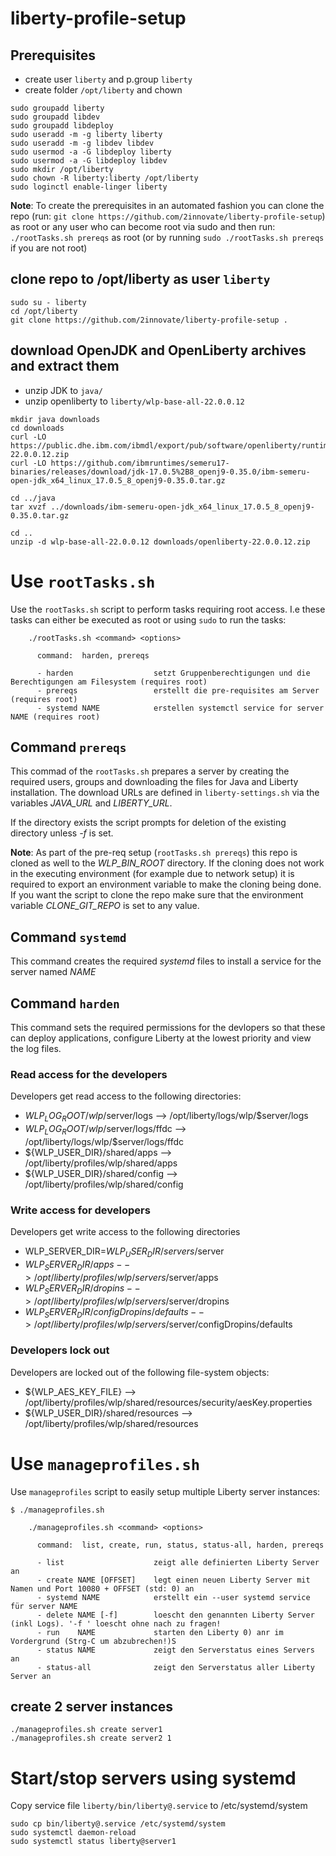 # liberty-profile-setup

## Prerequisites

- create user `liberty` and p.group `liberty`
- create folder `/opt/liberty` and chown

```
sudo groupadd liberty
sudo groupadd libdev
sudo groupadd libdeploy
sudo useradd -m -g liberty liberty
sudo useradd -m -g libdev libdev
sudo usermod -a -G libdeploy liberty
sudo usermod -a -G libdeploy libdev
sudo mkdir /opt/liberty
sudo chown -R liberty:liberty /opt/liberty
sudo loginctl enable-linger liberty
```
**Note**: To create the prerequisites in an automated fashion you can clone the repo (run: `git clone https://github.com/2innovate/liberty-profile-setup`) as root or any user who can become root via sudo and then run: `./rootTasks.sh prereqs` as root (or by running `sudo ./rootTasks.sh prereqs` if you are not root)

## clone repo to /opt/liberty as user `liberty`

```
sudo su - liberty
cd /opt/liberty
git clone https://github.com/2innovate/liberty-profile-setup .
```

## download OpenJDK and OpenLiberty archives and extract them

- unzip JDK to `java/`
- unzip openliberty to `liberty/wlp-base-all-22.0.0.12`

```
mkdir java downloads
cd downloads
curl -LO https://public.dhe.ibm.com/ibmdl/export/pub/software/openliberty/runtime/release/22.0.0.12/openliberty-22.0.0.12.zip
curl -LO https://github.com/ibmruntimes/semeru17-binaries/releases/download/jdk-17.0.5%2B8_openj9-0.35.0/ibm-semeru-open-jdk_x64_linux_17.0.5_8_openj9-0.35.0.tar.gz

cd ../java
tar xvzf ../downloads/ibm-semeru-open-jdk_x64_linux_17.0.5_8_openj9-0.35.0.tar.gz

cd ..
unzip -d wlp-base-all-22.0.0.12 downloads/openliberty-22.0.0.12.zip
```

# Use `rootTasks.sh`

Use the `rootTasks.sh` script to perform tasks requiring root access. I.e these tasks can either be executed as root or using `sudo` to run the tasks:

```
    ./rootTasks.sh <command> <options>

      command:  harden, prereqs

      - harden                  setzt Gruppenberechtigungen und die Berechtigungen am Filesystem (requires root)
      - prereqs                 erstellt die pre-requisites am Server (requires root)
      - systemd NAME            erstellen systemctl service for server NAME (requires root)
```

## Command `prereqs`

This commad of the `rootTasks.sh`  prepares a server by creating the required users, groups and downloading the files for Java and Liberty installation. The download URLs are defined in `liberty-settings.sh` via the variables *JAVA_URL* and *LIBERTY_URL*.

If the directory exists the script prompts for deletion of the existing directory unless *-f* is set.

**Note**: As part of the pre-req setup (`rootTasks.sh prereqs`) this repo is cloned as well to the *WLP_BIN_ROOT* directory. If the cloning does not work in the executing environment (for example due to network setup) it is required to export an environment variable to make the cloning being done. If you want the script to clone the repo make sure that the environment variable *CLONE_GIT_REPO* is set to any value.

## Command `systemd`

This command creates the required *systemd* files to install a service for the server named *NAME*

## Command `harden`

This command sets the required permissions for the devlopers so that these can deploy applications, configure Liberty at the lowest priority and view the log files.

### Read access for the developers

Developers get read access to the following directories:
- ${WLP_LOG_ROOT}/wlp/$server/logs --> /opt/liberty/logs/wlp/$server/logs
- ${WLP_LOG_ROOT}/wlp/$server/logs/ffdc --> /opt/liberty/logs/wlp/$server/logs/ffdc
- ${WLP_USER_DIR}/shared/apps --> /opt/liberty/profiles/wlp/shared/apps
- ${WLP_USER_DIR}/shared/config --> /opt/liberty/profiles/wlp/shared/config

### Write access for developers

Developers get write access to the following directories
- WLP_SERVER_DIR=$WLP_USER_DIR/servers/$server
- ${WLP_SERVER_DIR}/apps --> /opt/liberty/profiles/wlp/servers/$server/apps
- ${WLP_SERVER_DIR}/dropins --> /opt/liberty/profiles/wlp/servers/$server/dropins
- ${WLP_SERVER_DIR}/configDropins/defaults --> /opt/liberty/profiles/wlp/servers/$server/configDropins/defaults

### Developers lock out

Developers are locked out of the following file-system objects:
- ${WLP_AES_KEY_FILE} --> /opt/liberty/profiles/wlp/shared/resources/security/aesKey.properties
- ${WLP_USER_DIR}/shared/resources  --> /opt/liberty/profiles/wlp/shared/resources

# Use `manageprofiles.sh`

Use `manageprofiles` script to easily setup multiple Liberty server instances:

```
$ ./manageprofiles.sh

    ./manageprofiles.sh <command> <options>

      command:  list, create, run, status, status-all, harden, prereqs

      - list                    zeigt alle definierten Liberty Server an
      - create NAME [OFFSET]    legt einen neuen Liberty Server mit Namen und Port 10080 + OFFSET (std: 0) an
      - systemd NAME            erstellt ein --user systemd service für server NAME
      - delete NAME [-f]        loescht den genannten Liberty Server (inkl Logs). '-f ' loescht ohne nach zu fragen!
      - run    NAME             starten den Liberty 0) anr im Vordergrund (Strg-C um abzubrechen!)S
      - status NAME             zeigt den Serverstatus eines Servers an
      - status-all              zeigt den Serverstatus aller Liberty Server an
```

## create 2 server instances

```
./manageprofiles.sh create server1
./manageprofiles.sh create server2 1
```

# Start/stop servers using systemd

Copy service file `liberty/bin/liberty@.service` to /etc/systemd/system

```
sudo cp bin/liberty@.service /etc/systemd/system
sudo systemctl daemon-reload
sudo systemctl status liberty@server1
```
